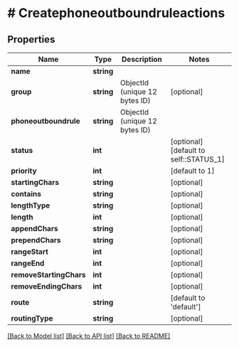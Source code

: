 # # Createphoneoutboundruleactions

## Properties

Name | Type | Description | Notes
------------ | ------------- | ------------- | -------------
**name** | **string** |  |
**group** | **string** | ObjectId (unique 12 bytes ID) | [optional]
**phoneoutboundrule** | **string** | ObjectId (unique 12 bytes ID) |
**status** | **int** |  | [optional] [default to self::STATUS_1]
**priority** | **int** |  | [default to 1]
**startingChars** | **string** |  | [optional]
**contains** | **string** |  | [optional]
**lengthType** | **string** |  | [optional]
**length** | **int** |  | [optional]
**appendChars** | **string** |  | [optional]
**prependChars** | **string** |  | [optional]
**rangeStart** | **int** |  | [optional]
**rangeEnd** | **int** |  | [optional]
**removeStartingChars** | **int** |  | [optional]
**removeEndingChars** | **int** |  | [optional]
**route** | **string** |  | [default to 'default']
**routingType** | **string** |  | [optional]

[[Back to Model list]](../../README.md#models) [[Back to API list]](../../README.md#endpoints) [[Back to README]](../../README.md)

